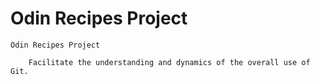 # Odin Recipes Project  


    Odin Recipes Project    

        Facilitate the understanding and dynamics of the overall use of Git.